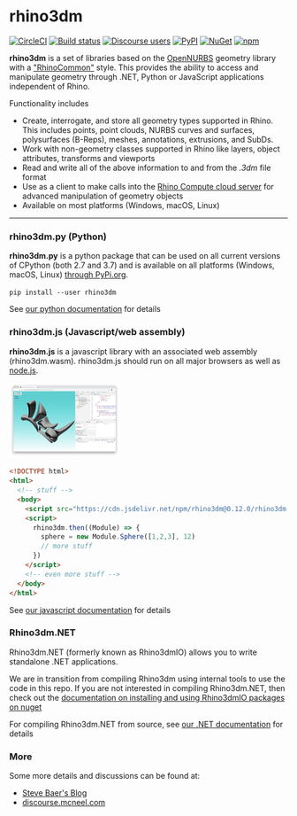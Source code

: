 # rhino3dm

[![CircleCI](https://circleci.com/gh/mcneel/rhino3dm/tree/master.svg?style=shield&circle-token=53733a2fe2cf99a11808d1e5210bc1aeb3f13ea9)](https://circleci.com/gh/mcneel/rhino3dm/tree/master)
[![Build status](https://ci.appveyor.com/api/projects/status/v26tjylbp8txoasf/branch/master?svg=true)](https://ci.appveyor.com/project/mcneel/rhino3dm/branch/master)
[![Discourse users](https://img.shields.io/discourse/https/discourse.mcneel.com/users.svg)](https://discourse.mcneel.com/c/serengeti/rhino3dm)
[![PyPI](https://img.shields.io/pypi/v/rhino3dm.svg)](https://pypi.org/project/rhino3dm)
[![NuGet](https://img.shields.io/nuget/v/Rhino3dmIO.Desktop.svg?style=flat)](https://www.nuget.org/profiles/McNeel)
[![npm](https://img.shields.io/npm/v/rhino3dm.svg)](https://www.npmjs.com/package/rhino3dm)

**rhino3dm** is a set of libraries based on the [OpenNURBS](https://developer.rhino3d.com/guides/opennurbs/what-is-opennurbs/) geometry library with a ["RhinoCommon"](https://developer.rhino3d.com/guides/rhinocommon/what-is-rhinocommon/) style. This provides the ability to access and manipulate geometry through .NET, Python or JavaScript applications independent of Rhino.  

Functionality includes

- Create, interrogate, and store all geometry types supported in Rhino. This includes points, point clouds, NURBS curves and surfaces, polysurfaces (B-Reps), meshes, annotations, extrusions, and SubDs.
- Work with non-geometry classes supported in Rhino like layers, object attributes, transforms and viewports
- Read and write all of the above information to and from the *.3dm* file format
- Use as a client to make calls into the [Rhino Compute cloud server](https://www.rhino3d.com/compute) for advanced manipulation of geometry objects
- Available on most platforms (Windows, macOS, Linux)

---

### rhino3dm.py (Python)
**rhino3dm.py** is a python package that can be used on all current versions of CPython (both 2.7 and 3.7) and is available on all platforms (Windows, macOS, Linux) [through PyPi.org](https://pypi.org/project/rhino3dm/).

`pip install --user rhino3dm`

See [our python documentation](docs/python/RHINO3DM.PY.md) for details


### rhino3dm.js (Javascript/web assembly)

**rhino3dm.js** is a javascript library with an associated web assembly (rhino3dm.wasm). rhino3dm.js should run on all major browsers as well as [node.js](https://nodejs.org/).

<img src="docs/images/rhino3dm_rhinologo.png" width="200"></img>

```html
<!DOCTYPE html>
<html>
  <!-- stuff -->
  <body>
    <script src="https://cdn.jsdelivr.net/npm/rhino3dm@0.12.0/rhino3dm.min.js"></script>
    <script>
      rhino3dm.then((Module) => {
        sphere = new Module.Sphere([1,2,3], 12)
        // more stuff
      })
    </script>
    <!-- even more stuff -->
  </body>
</html>
```

See [our javascript documentation](docs/javascript/RHINO3DM.JS.md) for details

### Rhino3dm.NET

Rhino3dm.NET (formerly known as Rhino3dmIO) allows you to write standalone .NET applications.

We are in transition from compiling Rhino3dm using internal tools to use the code in this repo. If you are not interested in compiling Rhino3dm.NET, then check out the [documentation on installing and using Rhino3dmIO packages on nuget](https://developer.rhino3d.com/guides/opennurbs/what-is-rhino3dmio/)

For compiling Rhino3dm.NET from source, see [our .NET documentation](docs/dotnet/RHINO3DM-BUILD.CS.md) for details

### More

Some more details and discussions can be found at:
  * [Steve Baer's Blog](https://stevebaer.wordpress.com/2018/10/15/rhino3dm-geometry-toolkits-for-net-python-and-javascript/)
  * [discourse.mcneel.com](https://discourse.mcneel.com/c/serengeti/rhino3dm)

